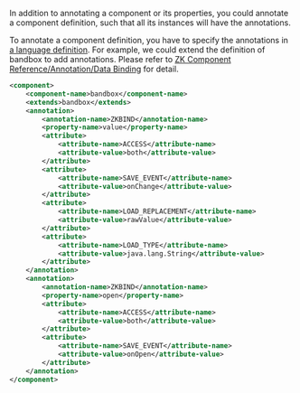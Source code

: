 In addition to annotating a component or its properties, you could
annotate a component definition, such that all its instances will have
the annotations.

To annotate a component definition, you have to specify the annotations
in [a language
definition](ZK_Client-side_Reference/Language_Definition).
For example, we could extend the definition of bandbox to add
annotations. Please refer to [ZK Component Reference/Annotation/Data
Binding](ZK_Component_Reference/Annotation/Data_Binding) for
detail.

``` xml
<component>
    <component-name>bandbox</component-name>
    <extends>bandbox</extends>
    <annotation>
        <annotation-name>ZKBIND</annotation-name>
        <property-name>value</property-name>
        <attribute>
            <attribute-name>ACCESS</attribute-name>
            <attribute-value>both</attribute-value>
        </attribute>
        <attribute>
            <attribute-name>SAVE_EVENT</attribute-name>
            <attribute-value>onChange</attribute-value>
        </attribute>
        <attribute>
            <attribute-name>LOAD_REPLACEMENT</attribute-name>
            <attribute-value>rawValue</attribute-value>
        </attribute>
        <attribute>
            <attribute-name>LOAD_TYPE</attribute-name>
            <attribute-value>java.lang.String</attribute-value>
        </attribute>
    </annotation>
    <annotation>
        <annotation-name>ZKBIND</annotation-name>
        <property-name>open</property-name>
        <attribute>
            <attribute-name>ACCESS</attribute-name>
            <attribute-value>both</attribute-value>
        </attribute>
        <attribute>
            <attribute-name>SAVE_EVENT</attribute-name>
            <attribute-value>onOpen</attribute-value>
        </attribute>
    </annotation>       
</component>
```
